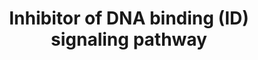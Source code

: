 ---
annotations:
- type: Pathway Ontology
  value: Inhibitor of DNA binding signaling pathway
authors:
- MaintBot
- AlexanderPico
- Christine Chichester
- Eweitz
description: 'Inhibitor of DNA binding (ID) proteins are members of the helix-loop-helix
  (HLH) family of proteins which lack a DNA binding domain themselves but bind to
  other family members inhibiting their DNA binding capacity. This family of proteins
  is comprised of IDs 1, 2, 3 and 4. They can be stimulated by ligands such as the
  Vascular Endothelial Growth Factor (VEGF), TGF beta and the T cell receptor.  Source:
  NetPath http://www.netpath.org/pathways?path_id=NetPath_5'
last-edited: 2021-05-19
organisms:
- Gallus gallus
redirect_from:
- /index.php/Pathway:WP815
- /instance/WP815
schema-jsonld:
- '@context': https://schema.org/
  '@id': https://wikipathways.github.io/pathways/WP815.html
  '@type': Dataset
  creator:
    '@type': Organization
    name: WikiPathways
  description: 'Inhibitor of DNA binding (ID) proteins are members of the helix-loop-helix
    (HLH) family of proteins which lack a DNA binding domain themselves but bind to
    other family members inhibiting their DNA binding capacity. This family of proteins
    is comprised of IDs 1, 2, 3 and 4. They can be stimulated by ligands such as the
    Vascular Endothelial Growth Factor (VEGF), TGF beta and the T cell receptor.  Source:
    NetPath http://www.netpath.org/pathways?path_id=NetPath_5'
  keywords:
  - CD40LG
  - EGF
  - CCNA2
  - BMPR2
  - NFKB1
  - PAX8
  - FLT1
  - TCF7L2
  - MYOG
  - SREBF1
  - ID1
  - IGF1
  - SMAD1
  - MSC
  - ELK3
  - PI3K
  - TGIF1
  - MYF5
  - RAS
  - IFI16
  - LCK
  - PSMD4
  - TCF3
  - RELA
  - TCF12
  - BMP2
  - ACVRL1
  - RBL2
  - NGFB
  - CTNNB1
  - PAX5
  - SMAD4
  - RBL1
  - ID2
  - CDK2
  - CCNE1
  - SMAD3
  - ELK4
  - Gene Symbol
  - ELK1
  - MYOD1
  - ATF3
  - IRS1
  - ID4
  - BMP6
  - TCR
  - MAPK
  - KDR
  - IGF1R
  - SMAD5
  - HES1
  - PAX2
  - ID3
  - VEGFA
  - TERT
  - ERK
  - RB1
  - MYF6
  license: CC0
  name: Inhibitor of DNA binding (ID) signaling pathway
seo: CreativeWork
title: Inhibitor of DNA binding (ID) signaling pathway
wpid: WP815
---